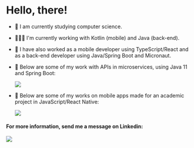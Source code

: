 

# Hello, there! 

- 🔭 I am currently studying computer science.
- 👩🏻‍💻 I'm currently working with Kotlin (mobile) and Java (back-end).
- 👾 I have also worked as a mobile developer using TypeScript/React and as a back-end developer using Java/Spring Boot and Micronaut.
- 🍃 Below are some of my work with APIs in microservices, using Java 11 and Spring Boot:
 
     [<img src="https://img.shields.io/badge/Spring-Api-yellowgreen" />](https://github.com/Fabianaquelott/Wine-Api)
     
- 🤖 Below are some of my works on mobile apps made for an academic project in JavaScript/React Native:

     [<img src="https://img.shields.io/badge/ReactNative-Mobile-9cf" />](https://github.com/Fabianaquelott/AdotaPet-Mobile)

#### For more information, send me a message on Linkedin:
[<img src="https://img.shields.io/badge/linkedin-%230077B5.svg?&style=for-the-badge&logo=linkedin&logoColor=white" />](https://www.linkedin.com/in/fabiana-quelott-900904158/)
